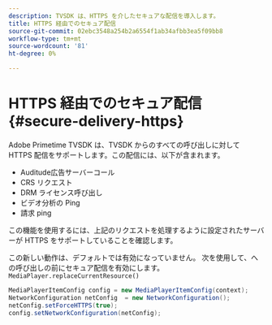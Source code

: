 ```yaml
---
description: TVSDK は、HTTPS を介したセキュアな配信を導入します。
title: HTTPS 経由でのセキュア配信
source-git-commit: 02ebc3548a254b2a6554f1ab34afbb3ea5f09bb8
workflow-type: tm+mt
source-wordcount: '81'
ht-degree: 0%

---
```


# HTTPS 経由でのセキュア配信 {#secure-delivery-https}

Adobe Primetime TVSDK は、TVSDK からのすべての呼び出しに対して HTTPS 配信をサポートします。この配信には、以下が含まれます。

* Auditude広告サーバーコール
* CRS リクエスト
* DRM ライセンス呼び出し
* ビデオ分析の Ping
* 請求 ping

この機能を使用するには、上記のリクエストを処理するように設定されたサーバーが HTTPS をサポートしていることを確認します。

この新しい動作は、デフォルトでは有効になっていません。 次を使用して、への呼び出しの前にセキュア配信を有効にします。 `MediaPlayer.replaceCurrentResource()`

```java
MediaPlayerItemConfig config = new MediaPlayerItemConfig(context);
NetworkConfiguration netConfig  = new NetworkConfiguration();
netConfig.setForceHTTPS(true);
config.setNetworkConfiguration(netConfig);
```
